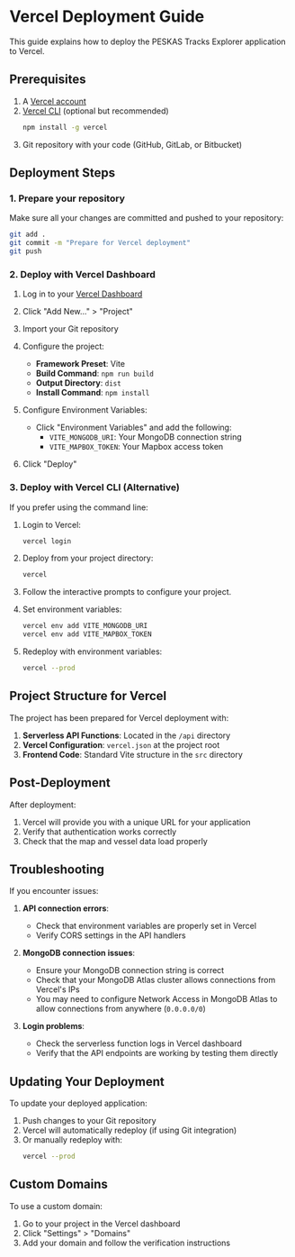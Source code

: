 # Vercel Deployment Guide

This guide explains how to deploy the PESKAS Tracks Explorer application to Vercel.

## Prerequisites

1. A [Vercel account](https://vercel.com/signup)
2. [Vercel CLI](https://vercel.com/docs/cli) (optional but recommended)
   ```bash
   npm install -g vercel
   ```
3. Git repository with your code (GitHub, GitLab, or Bitbucket)

## Deployment Steps

### 1. Prepare your repository

Make sure all your changes are committed and pushed to your repository:

```bash
git add .
git commit -m "Prepare for Vercel deployment"
git push
```

### 2. Deploy with Vercel Dashboard

1. Log in to your [Vercel Dashboard](https://vercel.com/dashboard)
2. Click "Add New..." > "Project"
3. Import your Git repository
4. Configure the project:
   - **Framework Preset**: Vite
   - **Build Command**: `npm run build`
   - **Output Directory**: `dist`
   - **Install Command**: `npm install`

5. Configure Environment Variables:
   - Click "Environment Variables" and add the following:
     - `VITE_MONGODB_URI`: Your MongoDB connection string
     - `VITE_MAPBOX_TOKEN`: Your Mapbox access token

6. Click "Deploy"

### 3. Deploy with Vercel CLI (Alternative)

If you prefer using the command line:

1. Login to Vercel:
   ```bash
   vercel login
   ```

2. Deploy from your project directory:
   ```bash
   vercel
   ```

3. Follow the interactive prompts to configure your project.

4. Set environment variables:
   ```bash
   vercel env add VITE_MONGODB_URI
   vercel env add VITE_MAPBOX_TOKEN
   ```

5. Redeploy with environment variables:
   ```bash
   vercel --prod
   ```

## Project Structure for Vercel

The project has been prepared for Vercel deployment with:

1. **Serverless API Functions**: Located in the `/api` directory
2. **Vercel Configuration**: `vercel.json` at the project root
3. **Frontend Code**: Standard Vite structure in the `src` directory

## Post-Deployment

After deployment:

1. Vercel will provide you with a unique URL for your application
2. Verify that authentication works correctly
3. Check that the map and vessel data load properly

## Troubleshooting

If you encounter issues:

1. **API connection errors**:
   - Check that environment variables are properly set in Vercel
   - Verify CORS settings in the API handlers

2. **MongoDB connection issues**:
   - Ensure your MongoDB connection string is correct
   - Check that your MongoDB Atlas cluster allows connections from Vercel's IPs
   - You may need to configure Network Access in MongoDB Atlas to allow connections from anywhere (`0.0.0.0/0`)

3. **Login problems**:
   - Check the serverless function logs in Vercel dashboard
   - Verify that the API endpoints are working by testing them directly

## Updating Your Deployment

To update your deployed application:

1. Push changes to your Git repository
2. Vercel will automatically redeploy (if using Git integration)
3. Or manually redeploy with:
   ```bash
   vercel --prod
   ```

## Custom Domains

To use a custom domain:

1. Go to your project in the Vercel dashboard
2. Click "Settings" > "Domains"
3. Add your domain and follow the verification instructions 